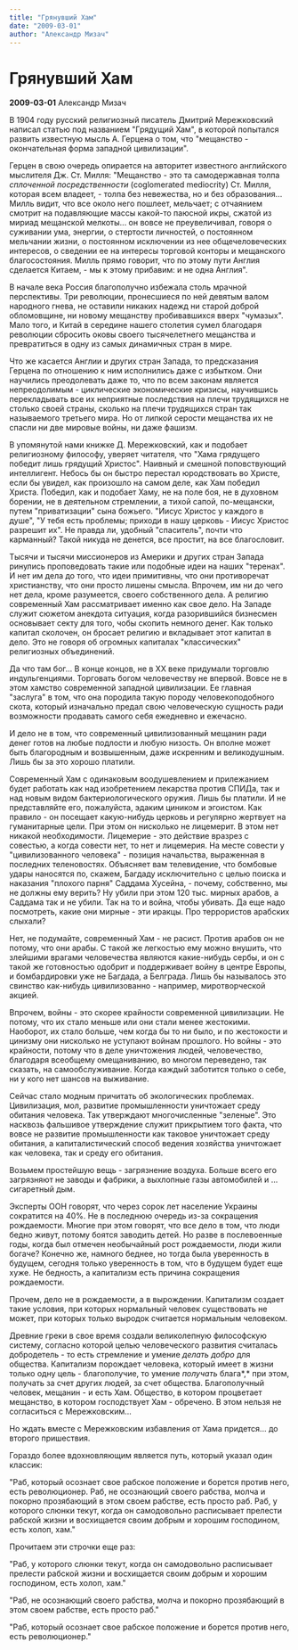 ```yaml
---
title: "Грянувший Хам"
date: "2009-03-01"
author: "Александр Мизач"
---
```


# Грянувший Хам

**2009-03-01** Александр Мизач

В 1904 году русский религиозный писатель Дмитрий Мережковский написал статью под названием "Грядущий Хам", в которой попытался развить известную мысль А. Герцена о том, что "мещанство - окончательная форма западной цивилизации".

Герцен в свою очередь опирается на авторитет известного английского мыслителя Дж. Ст. Милля: "Мещанство - это та самодержавная толпа *сплоченной* *посредственности* (coglomerated mediocrity) Ст. Милля, которая всем владеет, - толпа без невежества, но и без образования... Милль видит, что все около него пошлеет, мельчает; с отчаянием смотрит на подавляющие массы какой-то паюсной икры, сжатой из мириад мещанской мелкоты... он вовсе не преувеличивал, говоря о суживании ума, энергии, о стертости личностей, о постоянном мельчании жизни, о постоянном исключении из нее общечеловеческих интересов, о сведении ее на интересы торговой конторы и мещанского благосостояния. Милль прямо говорит, что по этому пути Англия сделается Китаем, - мы к этому прибавим: и не одна Англия".

В начале века Россия благополучно избежала столь мрачной перспективы. Три революции, пронесшиеся по ней девятым валом народного гнева, не оставили никаких надежд ни старой доброй обломовщине, ни новому мещанству пробивавшихся вверх "чумазых". Мало того, и Китай в середине нашего столетия сумел благодаря революции сбросить оковы своего тысячелетнего мещанства и превратиться в одну из самых динамичных стран в мире.

Что же касается Англии и других стран Запада, то предсказания Герцена по отношению к ним исполнились даже с избытком. Они научились преодолевать даже то, что по всем законам является непреодолимым - циклические экономические кризисы, научившись перекладывать все их неприятные последствия на плечи трудящихся не столько своей страны, сколько на плечи трудящихся стран так называемого третьего мира. Но от липкой серости мещанства их не спасли ни две мировые войны, ни даже фашизм.

В упомянутой нами книжке Д. Мережковский, как и подобает религиозному философу, уверяет читателя, что "Хама грядущего победит лишь грядущий Христос". Наивный и смешной поповствующий интеллигент. Небось бы он быстро перестал юродствовать во Христе, если бы увидел, как произошло на самом деле, как Хам победил Христа. Победил, как и подобает Хаму, не на поле боя, не в духовном борении, не в деятельном стремлении, а тихой сапой, по-мещански, путем "приватизации" сына божьего. "Иисус Христос у каждого в душе", "У тебя есть проблемы; приходи в нашу церковь - Иисус Христос разрешит их". Не правда ли, удобный "спаситель", почти что карманный? Такой никуда не денется, все простит, на все благословит.

Тысячи и тысячи миссионеров из Америки и других стран Запада ринулись проповедовать такие или подобные идеи на наших "теренах". И нет им дела до того, что идеи примитивны, что они противоречат христианству, что они просто лишены смысла. Впрочем, им ни до чего нет дела, кроме разумеется, своего собственного дела. А религию современный Хам рассматривает именно как свое дело. На Западе служит сюжетом анекдота ситуация, когда разорившийся бизнесмен основывает секту для того, чобы скопить немного денег. Как только капитал сколочен, он бросает религию и вкладывает этот капитал в дело. Это не говоря об огромных капиталах "классических" религиозных объединений.

Да что там бог... В конце концов, не в ХХ веке придумали торговлю индульгенциями. Торговать богом человечеству не впервой. Вовсе не в этом хамство современной западной цивилизации. Ее главная "заслуга" в том, что она породила такую породу человекоподобного скота, который изначально предал свою человеческую сущность ради возможности продавать самого себя ежедневно и ежечасно.

И дело не в том, что современный цивилизованный мещанин ради денег готов на любые подлости и любую низость. Он вполне может быть благородным и возвышенным, даже искренним и великодушным. Лишь бы за это хорошо платили.

Современный Хам с одинаковым воодушевлением и прилежанием будет работать как над изобретением лекарства против СПИДа, так и над новым видом бактериологического оружия. Лишь бы платили. И не представляйте его, пожалуйста, эдаким циником и эгоистом. Как правило - он посещает какую-нибудь церковь и регулярно жертвует на гуманитарные цели. При этом он нисколько не лицемерит. В этом нет никакой необходимости. Лицемерие - это действие вразрез с совестью, а когда совести нет, то нет и лицемерия. На месте совести у "цивилизованного человека" - позиция начальства, выраженная в последних теленовостях. Объясняет вам телевидение, что бомбовые удары наносятся по, скажем, Багдаду исключительно с целью поиска и наказания "плохого парня" Саддама Хусейна, - почему, собственно, мы не должны ему верить? Ну убили при этом 120 тыс. мирных арабов, а Саддама так и не убили. Так на то и война, чтобы убивать. Да еще надо посмотреть, какие они мирные - эти иракцы. Про террористов арабских слыхали?

Нет, не подумайте, современный Хам - не расист. Против арабов он не потому, что они арабы. С такой же легкостью ему можно внушить, что злейшими врагами человечества являются какие-нибудь сербы, и он с такой же готовностью одобрит и поддерживает войну в центре Европы, и бомбардировки уже не Багдада, а Белграда. Лишь бы называлось это свинство как-нибудь цивилизованно - например, миротворческой акцией.

Впрочем, войны - это скорее крайности современной цивилизации. Не потому, что их стало меньше или они стали менее жестокими. Наоборот, их стало больше, чем когда бы то ни было, и по жестокости и цинизму они нисколько не уступают войнам прошлого. Но войны - это крайности, потому что в деле уничтожения людей, человечество, благодаря всеобщему омещаниванию, во многом переведено, так сказать, на самообслуживание. Когда каждый заботится только о себе, ни у кого нет шансов на выживание.

Сейчас стало модным причитать об экологических проблемах. Цивилизация, мол, развитие промышленности уничтожает среду обитания человека. Так утверждают многочисленные "зеленые". Это насквозь фальшивое утверждение служит прикрытием того факта, что вовсе не развитие промышленности как таковое уничтожает среду обитания, а капиталистический способ ведения хозяйства уничтожает как человека, так и среду его обитания.

Возьмем простейшую вещь - загрязнение воздуха. Больше всего его загрязняют не заводы и фабрики, а выхлопные газы автомобилей и ... сигаретный дым.

Эксперты ООН говорят, что через сорок лет население Украины сократится на 40%. Не в последнюю очередь из-за сокращения рождаемости. Многие при этом говорят, что все дело в том, что люди бедно живут, потому боятся заводить детей. Но разве в послевоенные годы, когда был отмечен необычайный рост рождаемости, люди жили богаче? Конечно же, намного беднее, но тогда была уверенность в будущем, сегодня только уверенность в том, что в будущем будет еще хуже. Не бедность, а капитализм есть причина сокращения рождаемости.

Прочем, дело не в рождаемости, а в вырождении. Капитализм создает такие условия, при которых нормальный человек существовать не может, при которых только выродок считается нормальным человеком.

Древние греки в свое время создали великолепную философскую систему, согласно которой целью человеческого развития считалась добродетель - то есть стремление и умение *делать* *добро* для общества. Капитализм порождает человека, который имеет в жизни только одну цель - благополучие, то умение *получать* блага*,* при этом, получать за счет других людей, за счет общества. Благополучный человек, мещанин - и есть Хам. Общество, в котором процветает мещанство, в котором господствует Хам - обречено. В этом нельзя не согласиться с Мережковским...

Но ждать вместе с Мережковским избавления от Хама придется... до второго пришествия.

Гораздо более вдохновляющим является путь, который указал один классик:

"Раб, который осознает свое рабское положение и борется против него, есть революционер. Раб, не осознающий своего рабства, молча и покорно прозябающий в этом своем рабстве, есть просто раб. Раб, у которого слюнки текут, когда он самодовольно расписывает пре­лести рабской жизни и восхищается своим добрым и хорошим господином, есть холоп, хам."

Прочитаем эти строчки еще раз:

"Раб, у которого слюнки текут, когда он самодовольно расписывает пре­лести рабской жизни и восхищается своим добрым и хорошим господином, есть холоп, хам."

"Раб, не осознающий своего рабства, молча и покорно прозябающий в этом своем рабстве, есть просто раб."

"Раб, который осознает свое рабское положение и борется против него, есть революционер."